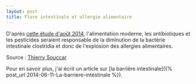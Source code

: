 ```yaml
---
layout: post
title: Flore intestinale et allergie alimentaire
---
```


D'après [cette étude d'août 2014](http://intl.pnas.org/content/111/36/13145), l'alimentation moderne, les antibiotiques et les pesticides
seraient responsable de la diminution de la bactérie intestinale clostridia et donc de l'explosion des allergies alimentaires.

Source : [Thierry Souccar](https://www.facebook.com/284527631565162/photos/a.573839135967342.1073741825.284527631565162/879811072036812)

Pour en savoir plus, j'ai écrit un article sur [la barrière intestinale]({% post_url 2014-06-11-La-barriere-intestinale %}).
